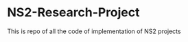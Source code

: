 NS2-Research-Project
====================

This is repo of all the code of implementation of NS2 projects
